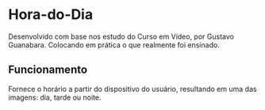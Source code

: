 # Hora-do-Dia
 
Desenvolvido com base nos estudo do Curso em Vídeo, por Gustavo Guanabara.
Colocando em prática o que realmente foi ensinado.

## Funcionamento

Fornece o horário a partir do dispositivo do usuário, resultando em uma das imagens:
dia, tarde ou noite.
